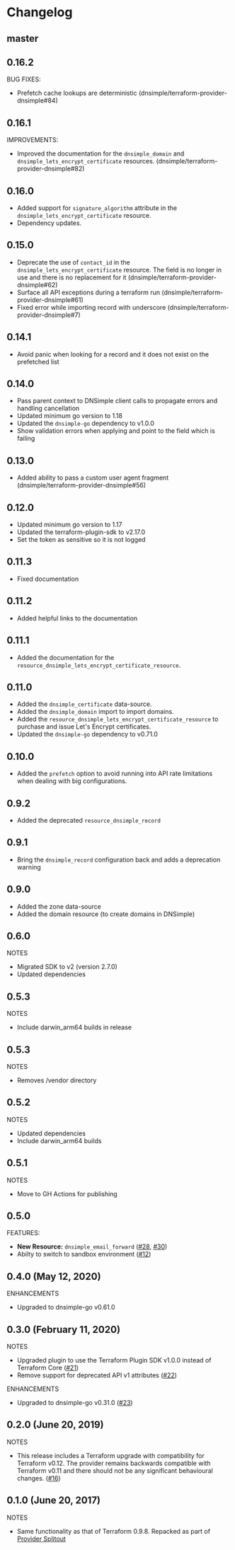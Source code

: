 # Changelog

## master

## 0.16.2

BUG FIXES:

* Prefetch cache lookups are deterministic (dnsimple/terraform-provider-dnsimple#84)

## 0.16.1

IMPROVEMENTS:

* Improved the documentation for the `dnsimple_domain` and `dnsimple_lets_encrypt_certificate` resources. (dnsimple/terraform-provider-dnsimple#82)

## 0.16.0

* Added support for `signature_algorithm` attribute in the `dnsimple_lets_encrypt_certificate` resource.
* Dependency updates.

## 0.15.0

* Deprecate the use of `contact_id` in the `dnsimple_lets_encrypt_certificate` resource. The field is no longer in use and there is no replacement for it (dnsimple/terraform-provider-dnsimple#62)
* Surface all API exceptions during a terraform run (dnsimple/terraform-provider-dnsimple#61)
* Fixed error while importing record with underscore (dnsimple/terraform-provider-dnsimple#7)

## 0.14.1

* Avoid panic when looking for a record and it does not exist on the prefetched list

## 0.14.0

* Pass parent context to DNSimple client calls to propagate errors and handling cancellation
* Updated minimum go version to 1.18
* Updated the `dnsimple-go` dependency to v1.0.0
* Show validation errors when applying and point to the field which is failing

## 0.13.0

* Added ability to pass a custom user agent fragment (dnsimple/terraform-provider-dnsimple#56)

## 0.12.0

* Updated minimum go version to 1.17
* Updated the terraform-plugin-sdk to v2.17.0
* Set the token as sensitive so it is not logged

## 0.11.3

* Fixed documentation

## 0.11.2

* Added helpful links to the documentation

## 0.11.1

* Added the documentation for the `resource_dnsimple_lets_encrypt_certificate_resource`.

## 0.11.0

* Added the `dnsimple_certificate` data-source.
* Added the `dnsimple_domain` import to import domains.
* Added the `resource_dnsimple_lets_encrypt_certificate_resource` to purchase and issue Let's Encrypt certificates.
* Updated the `dnsimple-go` dependency to v0.71.0

## 0.10.0

* Added the `prefetch` option to avoid running into API rate limitations when dealing with big configurations.

## 0.9.2

* Added the deprecated `resource_dnsimple_record`

## 0.9.1

* Bring the `dnsimple_record` configuration back and adds a deprecation warning

## 0.9.0

* Added the zone data-source
* Added the domain resource (to create domains in DNSimple)

## 0.6.0

NOTES

* Migrated SDK to v2 (version 2.7.0)
* Updated dependencies

## 0.5.3

NOTES

* Include darwin_arm64 builds in release

## 0.5.3

NOTES

* Removes /vendor directory

## 0.5.2

NOTES

* Updated dependencies
* Include darwin_arm64 builds

## 0.5.1

NOTES

* Move to GH Actions for publishing

## 0.5.0

FEATURES:

* **New Resource:** `dnsimple_email_forward` ([#28](https://github.com/terraform-providers/terraform-provider-dnsimple/pull/28), [#30](https://github.com/terraform-providers/terraform-provider-dnsimple/pull/30))
* Abilty to switch to sandbox environment ([#12](https://github.com/terraform-providers/terraform-provider-dnsimple/pull/12))

## 0.4.0 (May 12, 2020)

ENHANCEMENTS

* Upgraded to dnsimple-go v0.61.0

## 0.3.0 (February 11, 2020)

NOTES

* Upgraded plugin to use the Terraform Plugin SDK v1.0.0 instead of Terraform Core ([#21](https://github.com/terraform-providers/terraform-provider-dnsimple/pulls/21))
* Remove support for deprecated API v1 attributes ([#22](https://github.com/terraform-providers/terraform-provider-dnsimple/pulls/22))

ENHANCEMENTS

* Upgraded to dnsimple-go v0.31.0 ([#23](https://github.com/terraform-providers/terraform-provider-dnsimple/pulls/23))

## 0.2.0 (June 20, 2019)

NOTES

* This release includes a Terraform upgrade with compatibility for Terraform v0.12. The provider remains backwards compatible with Terraform v0.11 and there should not be any significant behavioural changes. ([#16](https://github.com/terraform-providers/terraform-provider-dnsimple/issues/16))

## 0.1.0 (June 20, 2017)

NOTES

* Same functionality as that of Terraform 0.9.8. Repacked as part of [Provider Splitout](https://www.hashicorp.com/blog/upcoming-provider-changes-in-terraform-0-10/)
